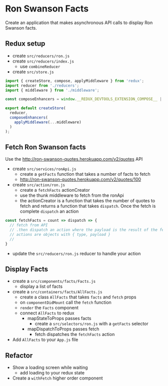 # Ron Swanson Facts

Create an application that makes asynchronous API calls to display
Ron Swanson facts.

## Redux setup

* create `src/reducers/ron.js`
* create `src/reducers/index.js`
  * use `combineReducer`
* create `src/store.js`
```js
import { createStore, compose, applyMiddleware } from 'redux';
import reducer from './reducers';
import { middleware } from './middleware';

const composeEnhancers = window.__REDUX_DEVTOOLS_EXTENSION_COMPOSE__ || compose;

export default createStore(
  reducer,
  composeEnhancers(
    applyMiddleware(...middleware)
  )
);
```

## Fetch Ron Swanson facts

Use the http://ron-swanson-quotes.herokuapp.com/v2/quotes API

* create `src/services/ronApi.js`
  * create a `getFacts` function that takes a number of facts to fetch
  * http://ron-swanson-quotes.herokuapp.com/v2/quotes/100
* create `src/action/ron.js`
  * create a `fetchFacts` actionCreator
  * use the thunk middleware to fetch from the ronApi
  * the actionCreator is a function that takes the number of quotes to fetch
    and returns a function that takes `dispatch`. Once the fetch is complete
    `dispatch` an action
```js
const fetchFacts = count => dispatch => {
  // fetch from API
  // .then dispatch an action where the payload is the result of the fetch
  // actions are objects with { type, payload }
  //
}
```
* update the `src/reducers/ron.js` reducer to handle your action

## Display Facts

* create a `src/components/facts/Facts.js`
  * display a list of facts
* create a `src/containers/facts/AllFacts.js`
  * create a class `AllFacts` that takes `facts` and `fetch` props
  * on `componentDidMount` call the `fetch` function
  * `render` the `Facts` component
  * connect `AllFacts` to redux
    * mapStateToProps passes facts
      * create a `src/selectors/ron.js` with a `getFacts` selector
    * mapDispatchToProps passes fetch
      * fetch dispatches the `fetchFacts` action
* Add `AllFacts` to your `App.js` file

## Refactor

* Show a loading screen while waiting
  * add loading to your redux state
* Create a `withFetch` higher order component
